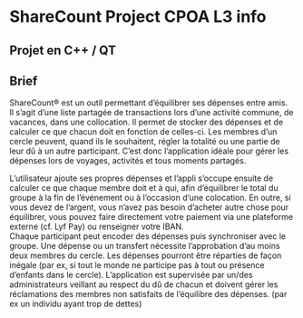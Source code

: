 # ShareCount Project CPOA L3 info
## Projet en C++ / QT

## Brief
ShareCount® est un outil permettant d’équilibrer ses dépenses entre amis.  
Il s’agit d’une liste partagée de transactions lors d’une activité commune, 
de vacances, dans une collocation. 
Il permet de stocker des dépenses et de calculer ce que chacun doit en 
fonction de celles-ci. Les membres d’un cercle peuvent, quand ils le 
souhaitent, régler la totalité ou une partie de leur dû à un autre participant. 
C’est donc l’application idéale pour gérer les dépenses lors de voyages, 
activités et tous moments partagés. 
 
L’utilisateur ajoute ses propres dépenses et l’appli s’occupe ensuite de 
calculer ce que chaque membre doit et à qui, afin d’équilibrer le total du 
groupe à la fin de l’événement ou à l’occasion d’une colocation. 
En outre, si vous devez de l’argent, vous n’avez pas besoin d’acheter autre 
chose pour équilibrer, vous pouvez faire directement votre paiement via 
une plateforme externe (cf. Lyf Pay) ou renseigner votre IBAN.  
Chaque participant peut encoder des dépenses puis synchroniser avec le 
groupe. Une dépense ou un transfert nécessite l’approbation d’au moins 
deux membres du cercle. 
Les dépenses pourront être réparties de façon inégale (par ex, si tout le 
monde ne participe pas à tout ou présence d’enfants dans le cercle). 
L’application est supervisée par un/des administrateurs veillant au respect 
du dû de chacun et doivent gérer les réclamations des membres non 
satisfaits de l’équilibre des dépenses. (par ex un individu ayant trop de 
dettes) 
